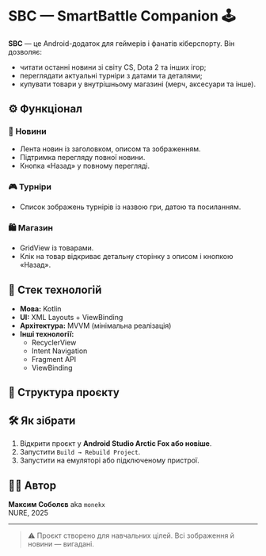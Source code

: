 # SBC — SmartBattle Companion 🕹️

**SBC** — це Android-додаток для геймерів і фанатів кіберспорту. Він дозволяє:
- читати останні новини зі світу CS, Dota 2 та інших ігор;
- переглядати актуальні турніри з датами та деталями;
- купувати товари у внутрішньому магазині (мерч, аксесуари та інше).

## ⚙️ Функціонал

### 📰 Новини
- Лента новин із заголовком, описом та зображенням.
- Підтримка перегляду повної новини.
- Кнопка «Назад» у повному перегляді.

### 🎮 Турніри
- Список зображень турнірів із назвою гри, датою та посиланням.

### 🛍️ Магазин
- GridView із товарами.
- Клік на товар відкриває детальну сторінку з описом і кнопкою «Назад».

## 🧱 Стек технологій

- **Мова:** Kotlin
- **UI:** XML Layouts + ViewBinding
- **Архітектура:** MVVM (мінімальна реалізація)
- **Інші технології:**
  - RecyclerView
  - Intent Navigation
  - Fragment API
  - ViewBinding

## 📁 Структура проєкту


## 🛠️ Як зібрати

1. Відкрити проєкт у **Android Studio Arctic Fox або новіше**.
2. Запустити `Build → Rebuild Project`.
3. Запустити на емуляторі або підключеному пристрої.


## 🧑‍💻 Автор

**Максим Соболєв** aka `monekx`  
NURE, 2025

---

> ⚠️ Проєкт створено для навчальних цілей. Всі зображення й новини — вигадані.

